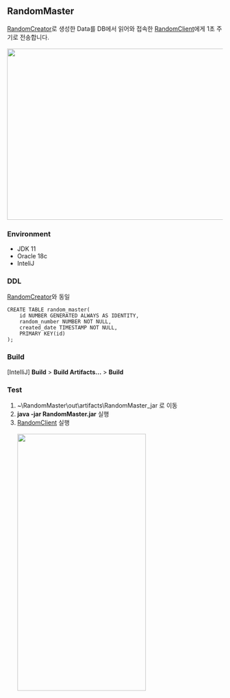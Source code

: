 ## RandomMaster
<a href="https://github.com/eb-silverstar/RandomCreator">RandomCreator</a>로 생성한 Data를 DB에서 읽어와 접속한 <a href="https://github.com/eb-silverstar/RandomClient">RandomClient</a>에게 1초 주기로 전송합니다.
<br><br><img src="https://user-images.githubusercontent.com/97152402/160883408-9afa2d76-11dd-4e43-a5f0-00da057cec05.png" width="700" height="400">

### Environment
- JDK 11
- Oracle 18c
- InteliJ

### DDL
<a href="https://github.com/eb-silverstar/RandomCreator">RandomCreator</a>와 동일
```
CREATE TABLE random_master(
    id NUMBER GENERATED ALWAYS AS IDENTITY,
    random_number NUMBER NOT NULL,
    created_date TIMESTAMP NOT NULL,
    PRIMARY KEY(id)
);
```

### Build
[IntelliJ] **Build** > **Build Artifacts...** > **Build**

### Test
1. ~\RandomMaster\out\artifacts\RandomMaster_jar 로 이동
2. **java -jar RandomMaster.jar** 실행
3. <a href="https://github.com/eb-silverstar/RandomClient">RandomClient</a> 실행
<br><br><img src="https://user-images.githubusercontent.com/97152402/160885605-b5490b9f-070a-4ce7-a6c4-e3fdcc8ff508.png" width="300" height="600">
